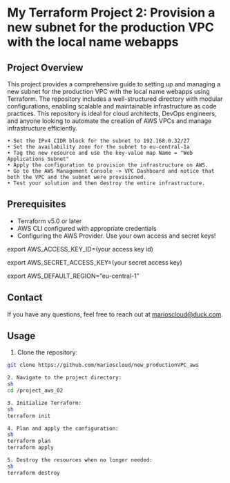 # My Terraform Project 2: Provision a new subnet for the production VPC with the local name webapps

## Project Overview
This project provides a comprehensive guide to setting up and managing a new subnet for the production VPC with the local name webapps using Terraform. The repository includes a well-structured directory with modular configurations, enabling scalable and maintainable infrastructure as code practices. This repository is ideal for cloud architects, DevOps engineers, and anyone looking to automate the creation of AWS VPCs and manage infrastructure efficiently.

    • Set the IPv4 CIDR block for the subnet to 192.168.0.32/27
    • Set the availability zone for the subnet to eu-central-1a
    • Tag the new resource and use the key-value map Name = "Web Applications Subnet"
    • Apply the configuration to provision the infrastructure on AWS.
    • Go to the AWS Management Console -> VPC Dashboard and notice that both the VPC and the subnet were provisioned.
    • Test your solution and then destroy the entire infrastructure.

## Prerequisites
- Terraform v5.0 or later
- AWS CLI configured with appropriate credentials
- Configuring the AWS Provider. Use your own access and secret keys!

export AWS_ACCESS_KEY_ID=(your access key id)

export AWS_SECRET_ACCESS_KEY=(your secret access key)

export AWS_DEFAULT_REGION=”eu-central-1”

## Contact
If you have any questions, feel free to reach out at marioscloud@duck.com.


## Usage
1. Clone the repository:
```sh
git clone https://github.com/marioscloud/new_productionVPC_aws

2. Navigate to the project directory:
sh
cd /project_aws_02

3. Initialize Terraform:
sh
terraform init

4. Plan and apply the configuration:
sh
terraform plan
terraform apply

5. Destroy the resources when no longer needed:
sh
terraform destroy
